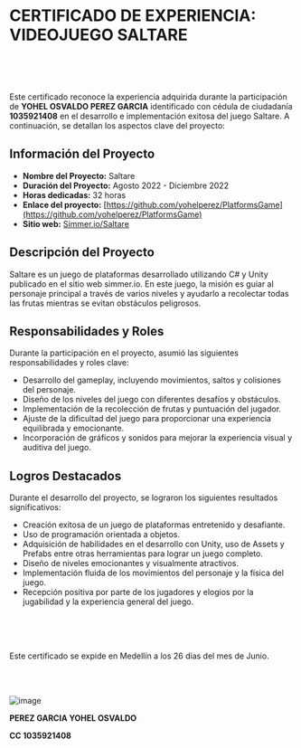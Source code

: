 # CERTIFICADO DE EXPERIENCIA: VIDEOJUEGO SALTARE

<br>
<br>
<br>

Este certificado reconoce la experiencia adquirida durante la participación de **YOHEL OSVALDO PEREZ GARCIA** identificado con cédula de ciudadanía **1035921408** en el desarrollo e implementación exitosa del juego Saltare. A continuación, se detallan los aspectos clave del proyecto:

## Información del Proyecto

- **Nombre del Proyecto:** Saltare
- **Duración del Proyecto:** Agosto 2022 - Diciembre 2022
- **Horas dedicadas:** 32 horas
- **Enlace del proyecto:** [https://github.com/yohelperez/PlatformsGame](https://github.com/yohelperez/PlatformsGame)
- **Sitio web:** [Simmer.io/Saltare](https://simmer.io/@YohelPerez/saltare)

## Descripción del Proyecto

Saltare es un juego de plataformas desarrollado utilizando C# y Unity publicado en el sitio web simmer.io. En este juego, la misión es guiar al personaje principal a través de varios niveles y ayudarlo a recolectar todas las frutas mientras se evitan obstáculos peligrosos.

## Responsabilidades y Roles

Durante la participación en el proyecto, asumió las siguientes responsabilidades y roles clave:

- Desarrollo del gameplay, incluyendo movimientos, saltos y colisiones del personaje.
- Diseño de los niveles del juego con diferentes desafíos y obstáculos.
- Implementación de la recolección de frutas y puntuación del jugador.
- Ajuste de la dificultad del juego para proporcionar una experiencia equilibrada y emocionante.
- Incorporación de gráficos y sonidos para mejorar la experiencia visual y auditiva del juego.

## Logros Destacados

Durante el desarrollo del proyecto, se lograron los siguientes resultados significativos:

- Creación exitosa de un juego de plataformas entretenido y desafiante.
- Uso de programación orientada a objetos.
- Adquisición de habilidades en el desarrollo con Unity, uso de Assets y Prefabs entre otras herramientas para lograr un juego completo.
- Diseño de niveles emocionantes y visualmente atractivos.
- Implementación fluida de los movimientos del personaje y la física del juego.
- Recepción positiva por parte de los jugadores y elogios por la jugabilidad y la experiencia general del juego.

<br>
<br>
<br>

Este certificado se expide en Medellín a los 26 días del mes de Junio.

<br>
<br>

![image](https://github.com/yohelperez/barber-appointment-manager-app/assets/55060788/759ace9f-311a-481b-aaa1-18b83e7a82c0)

**PEREZ GARCIA YOHEL OSVALDO**

**CC 1035921408**
